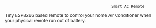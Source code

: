
                                                    Smart AC Remote
Tiny ESP8266 based remote to control your home Air Conditioner when your physical remote run out of battery.

